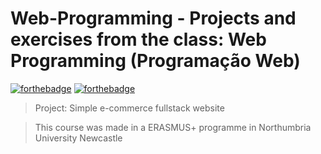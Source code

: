 # Web-Programming - Projects and exercises from the class: Web Programming (Programação Web)

[![forthebadge](https://forthebadge.com/images/badges/made-with-javascript.svg)](https://forthebadge.com)
[![forthebadge](http://forthebadge.com/images/badges/built-with-love.svg)](http://forthebadge.com)

> Project: Simple e-commerce fullstack website

> This course was made in a ERASMUS+ programme in Northumbria University Newcastle
